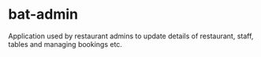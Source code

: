 # bat-admin
Application used by restaurant admins to update details of restaurant, staff, tables and managing bookings etc.
